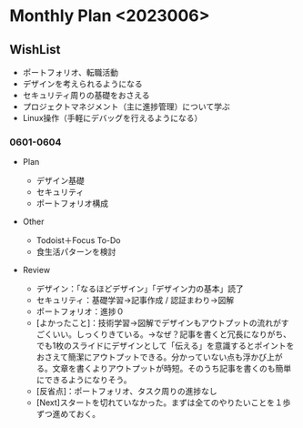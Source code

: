 # Monthly Plan <2023006>
## WishList
- ポートフォリオ、転職活動
- デザインを考えられるようになる
- セキュリティ周りの基礎をおさえる
- プロジェクトマネジメント（主に進捗管理）について学ぶ
- Linux操作（手軽にデバッグを行えるようになる）

### 0601-0604
- Plan
    - デザイン基礎
    - セキュリティ
    - ポートフォリオ構成
- Other
    - Todoist＋Focus To-Do
    - 食生活パターンを検討

- Review
    - デザイン：「なるほどデザイン」「デザイン力の基本」読了
    - セキュリティ：基礎学習→記事作成 / 認証まわり→図解
    - ポートフォリオ：進捗０
    - [よかったこと]：技術学習→図解でデザインもアウトプットの流れがすごくいい。しっくりきている。→なぜ？記事を書くと冗長になりがち、でも1枚のスライドにデザインとして「伝える」を意識するとポイントをおさえて簡潔にアウトプットできる。分かっていない点も浮かび上がる。文章を書くよりアウトプットが時短。そのうち記事を書くのも簡単にできるようになりそう。
    - [反省点]：ポートフォリオ、タスク周りの進捗なし
    - [Next]スタートを切れていなかった。まずは全てのやりたいことを１歩ずつ進めておく。
